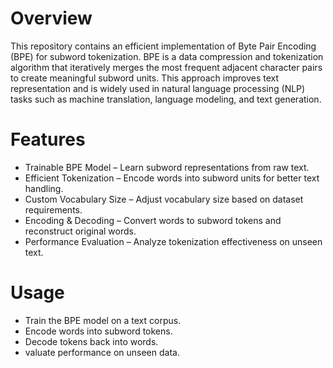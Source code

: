 # Overview
This repository contains an efficient implementation of Byte Pair Encoding (BPE) for subword tokenization. BPE is a data compression and tokenization algorithm that iteratively merges the most frequent adjacent character pairs to create meaningful subword units. This approach improves text representation and is widely used in natural language processing (NLP) tasks such as machine translation, language modeling, and text generation.

# Features
- Trainable BPE Model – Learn subword representations from raw text.
- Efficient Tokenization – Encode words into subword units for better text handling.
- Custom Vocabulary Size – Adjust vocabulary size based on dataset requirements.
- Encoding & Decoding – Convert words to subword tokens and reconstruct original words.
- Performance Evaluation – Analyze tokenization effectiveness on unseen text.

# Usage
 - Train the BPE model on a text corpus.
 - Encode words into subword tokens.
 - Decode tokens back into words.
 - valuate performance on unseen data.
